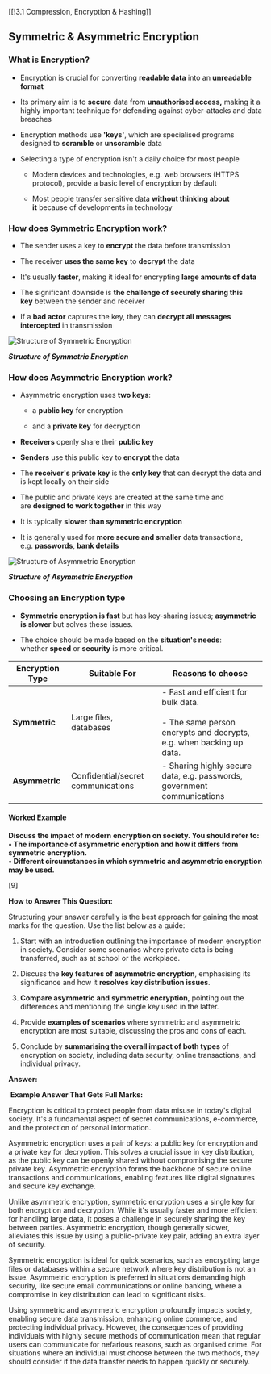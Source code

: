 [[!3.1 Compression, Encryption & Hashing]]

## Symmetric & Asymmetric Encryption

### What is Encryption?

- Encryption is crucial for converting **readable data** into an **unreadable format**
    
- Its primary aim is to **secure** data from **unauthorised access,** making it a highly important technique for defending against cyber-attacks and data breaches
    
- Encryption methods use **'keys'**, which are specialised programs designed to **scramble** or **unscramble** data
    
- Selecting a type of encryption isn't a daily choice for most people
    
    - Modern devices and technologies, e.g. web browsers (HTTPS protocol), provide a basic level of encryption by default
        
    - Most people transfer sensitive data **without thinking about it** because of developments in technology
        

### How does Symmetric Encryption work?

- The sender uses a key to **encrypt** the data before transmission
    
- The receiver **uses the same key** to **decrypt** the data
    
- It's usually **faster**, making it ideal for encrypting **large amounts of data**
    
- The significant downside is **the challenge of securely sharing this key** between the sender and receiver
    
- If a **bad actor** captures the key, they can **decrypt all messages intercepted** in transmission
    

![Structure of Symmetric Encryption](https://cdn.savemyexams.com/cdn-cgi/image/f=auto,width=3840/https://cdn.savemyexams.com/uploads/2023/08/utility-software-file-encryption-alevel.png)

_**Structure of Symmetric Encryption**_

### How does Asymmetric Encryption work?

- Asymmetric encryption uses **two keys**:
    
    - a **public key** for encryption
        
    - and a **private key** for decryption
        
- **Receivers** openly share their **public key**
    
- **Senders** use this public key to **encrypt** the data
    
- The **receiver's private key** is the **only key** that can decrypt the data and is kept locally on their side
    
- The public and private keys are created at the same time and are **designed to work together** in this way
    
- It is typically **slower than symmetric encryption**
    
- It is generally used for **more secure and smaller** data transactions, e.g. **passwords**, **bank details**
    

![Structure of Asymmetric Encryption](https://cdn.savemyexams.com/cdn-cgi/image/f=auto,width=3840/https://cdn.savemyexams.com/uploads/2023/10/asymmetric-encryption-public-key-private-key.png)

_**Structure of Asymmetric Encryption**_

### Choosing an Encryption type

- **Symmetric encryption is fast** but has key-sharing issues; **asymmetric is slower** but solves these issues.
    
- The choice should be made based on the **situation's needs**: whether **speed** or **security** is more critical.
    

|**Encryption Type**|**Suitable For**|**Reasons to choose**|
|---|---|---|
|**Symmetric**|Large files, databases|- Fast and efficient for bulk data.<br>    <br>- The same person encrypts and decrypts, e.g. when backing up data.|
|**Asymmetric**|Confidential/secret communications|- Sharing highly secure data, e.g. passwords, government communications|

#### Worked Example

**Discuss the impact of modern encryption on society. You should refer to:**  
**• The importance of asymmetric encryption and how it differs from symmetric encryption.**  
**• Different circumstances in which symmetric and asymmetric encryption may be used.**

[9]

**How to Answer This Question:**

Structuring your answer carefully is the best approach for gaining the most marks for the question. Use the list below as a guide:

1. Start with an introduction outlining the importance of modern encryption in society. Consider some scenarios where private data is being transferred, such as at school or the workplace.
    
2. Discuss the **key features of asymmetric encryption**, emphasising its significance and how it **resolves key distribution issues**.
    
3. **Compare asymmetric** **and** **symmetric encryption**, pointing out the differences and mentioning the single key used in the latter.
    
4. Provide **examples of scenarios** where symmetric and asymmetric encryption are most suitable, discussing the pros and cons of each. 
    
5. Conclude by **summarising the overall impact of both types** of encryption on society, including data security, online transactions, and individual privacy. 
    

**Answer:**

 **Example Answer That Gets Full Marks:**

Encryption is critical to protect people from data misuse in today's digital society. It's a fundamental aspect of secret communications, e-commerce, and the protection of personal information.

Asymmetric encryption uses a pair of keys: a public key for encryption and a private key for decryption. This solves a crucial issue in key distribution, as the public key can be openly shared without compromising the secure private key. Asymmetric encryption forms the backbone of secure online transactions and communications, enabling features like digital signatures and secure key exchange.

Unlike asymmetric encryption, symmetric encryption uses a single key for both encryption and decryption. While it's usually faster and more efficient for handling large data, it poses a challenge in securely sharing the key between parties. Asymmetric encryption, though generally slower, alleviates this issue by using a public-private key pair, adding an extra layer of security.

Symmetric encryption is ideal for quick scenarios, such as encrypting large files or databases within a secure network where key distribution is not an issue. Asymmetric encryption is preferred in situations demanding high security, like secure email communications or online banking, where a compromise in key distribution can lead to significant risks.

Using symmetric and asymmetric encryption profoundly impacts society, enabling secure data transmission, enhancing online commerce, and protecting individual privacy. However, the consequences of providing individuals with highly secure methods of communication mean that regular users can communicate for nefarious reasons, such as organised crime. For situations where an individual must choose between the two methods, they should consider if the data transfer needs to happen quickly or securely.